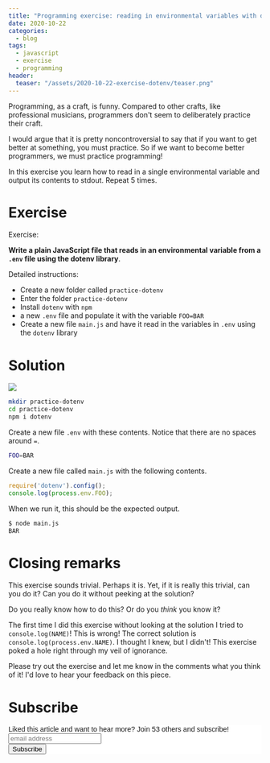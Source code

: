 ```yaml
---
title: "Programming exercise: reading in environmental variables with dotenv"
date: 2020-10-22
categories:
  - blog
tags:
  - javascript
  - exercise
  - programming
header:
  teaser: "/assets/2020-10-22-exercise-dotenv/teaser.png"
---
```


Programming, as a craft, is funny. Compared to other crafts, like
professional musicians, programmers don't seem to deliberately practice their
craft. 

I would argue that it is pretty noncontroversial to say that if you want to get
better at something, you must practice. So if we want to become better
programmers, we must practice programming!

In this exercise you learn how to read in a single environmental variable and
output its contents to stdout. Repeat 5 times.

# Exercise

Exercise: 

**Write a plain JavaScript file that reads in an environmental variable from a `.env` file using the dotenv library**.

Detailed instructions: 

* Create a new folder called `practice-dotenv`
* Enter the folder `practice-dotenv`
* Install `dotenv` with `npm`
* a new `.env` file and populate it with the variable `FOO=BAR`
* Create a new file `main.js` and have it read in the variables in `.env` using the `dotenv` library

# Solution 

![](/assets/2020-10-22-exercise-dotenv/dotenv.gif)

```bash
mkdir practice-dotenv
cd practice-dotenv
npm i dotenv
```

Create a new file `.env` with these contents. Notice that there are no spaces
around `=`.

```bash
FOO=BAR
```

Create a new file called `main.js` with the following contents. 

```js
require('dotenv').config();
console.log(process.env.FOO);
```

When we run it, this should be the expected output. 

```bash
$ node main.js
BAR
```

# Closing remarks

This exercise sounds trivial. Perhaps it is. Yet, if it is really this
trivial, can you do it? Can you do it without peeking at the solution?

Do you really know how to do this? Or do you *think* you know it? 

The first time I did this exercise without looking at the solution I tried to
`console.log(NAME)`! This is wrong! The correct solution is
`console.log(process.env.NAME)`. I thought I knew, but I didn't! This
exercise poked a hole right through my veil of ignorance.

Please try out the exercise and let me know in the comments what you think of
it! I'd love to hear your feedback on this piece.

# Subscribe 

<!-- Begin Mailchimp Signup Form -->
<link href="//cdn-images.mailchimp.com/embedcode/horizontal-slim-10_7.css" rel="stylesheet" type="text/css">
<style type="text/css">
  #mc_embed_signup{background:#fff; clear:left; font:14px Helvetica,Arial,sans-serif; width:100%;}
  /* Add your own Mailchimp form style overrides in your site stylesheet or in this style block.
     We recommend moving this block and the preceding CSS link to the HEAD of your HTML file. */
</style>
<div id="mc_embed_signup">
<form action="https://gmail.us3.list-manage.com/subscribe/post?u=92fe86c389878585bc87837e8&amp;id=50543deff9" method="post" id="mc-embedded-subscribe-form" name="mc-embedded-subscribe-form" class="validate" target="_blank" novalidate>
    <div id="mc_embed_signup_scroll">
  <label for="mce-EMAIL">Liked this article and want to hear more? Join 53 others and subscribe!</label>
  <input type="email" value="" name="EMAIL" class="email" id="mce-EMAIL" placeholder="email address" required>
    <!-- real people should not fill this in and expect good things - do not remove this or risk form bot signups-->
    <div style="position: absolute; left: -5000px;" aria-hidden="true"><input type="text" name="b_92fe86c389878585bc87837e8_50543deff9" tabindex="-1" value=""></div>
    <div class="clear"><input type="submit" value="Subscribe" name="subscribe" id="mc-embedded-subscribe" class="button"></div>
    </div>
</form>
</div>
<!--End mc_embed_signup-->